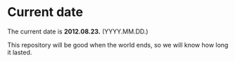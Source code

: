 # Current date

The current date is **2012.08.23.** (YYYY.MM.DD.)

This repository will be good when the world ends, so we will know how long it lasted.